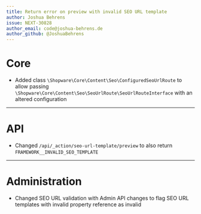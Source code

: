 ```yaml
---
title: Return error on preview with invalid SEO URL template
author: Joshua Behrens
issue: NEXT-30828
author_email: code@joshua-behrens.de
author_github: @JoshuaBehrens
---
```

# Core
* Added class `\Shopware\Core\Content\Seo\ConfiguredSeoUrlRoute` to allow passing `\Shopware\Core\Content\Seo\SeoUrlRoute\SeoUrlRouteInterface` with an altered configuration 
___
# API
* Changed `/api/_action/seo-url-template/preview` to also return `FRAMEWORK__INVALID_SEO_TEMPLATE` 
___
# Administration
* Changed SEO URL validation with Admin API changes to flag SEO URL templates with invalid property reference as invalid
